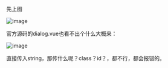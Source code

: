 先上图

![image](https://github.com/user-attachments/assets/8fd6ad4a-7e9f-412e-becb-ccb16b8bf427)

官方源码的dialog.vue也看不出个什么大概来：

![image](https://github.com/user-attachments/assets/56f09f61-b901-481c-a88f-4c8bc0018b7a)

直接传入string，那传什么呢？class？id？，都不行，都会报错的。

